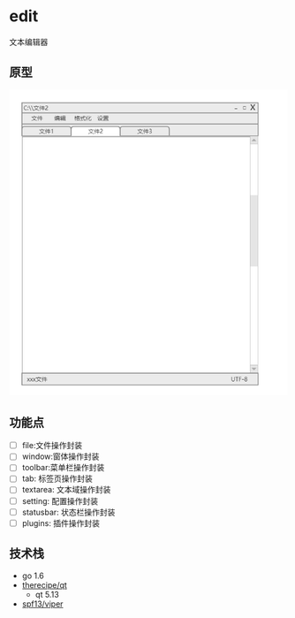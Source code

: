 # edit
文本编辑器
## 原型
![](./assets/images/ui.png)
## 功能点
* [ ] file:文件操作封装
* [ ] window:窗体操作封装
* [ ] toolbar:菜单栏操作封装
* [ ] tab: 标签页操作封装
* [ ] textarea: 文本域操作封装
* [ ] setting: 配置操作封装
* [ ] statusbar: 状态栏操作封装
* [ ] plugins: 插件操作封装
## 技术栈
* go 1.6
* [therecipe/qt](https://github.com/therecipe/qt)
  * qt 5.13
* [spf13/viper](https://github.com/spf13/viper)